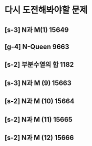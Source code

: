 # 다시 도전해봐야할 문제
## [s-3] N과 M(1) 15649
## [g-4] N-Queen 9663
## [s-2] 부분수열의 합 1182 
## [s-3] N과 M (9) 15663
## [s-2] N과 M (10) 15664
## [s-2] N과 M (11) 15665
## [s-2] N과 M (12) 15666